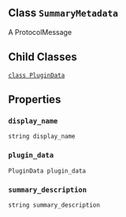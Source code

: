 

## Class  `SummaryMetadata` 
A ProtocolMessage



## Child Classes
[ `class PluginData` ](https://tensorflow.google.cn/api_docs/python/tf/compat/v1/SummaryMetadata/PluginData)



## Properties


###  `display_name` 
 `string display_name` 



###  `plugin_data` 
 `PluginData plugin_data` 



###  `summary_description` 
 `string summary_description` 

